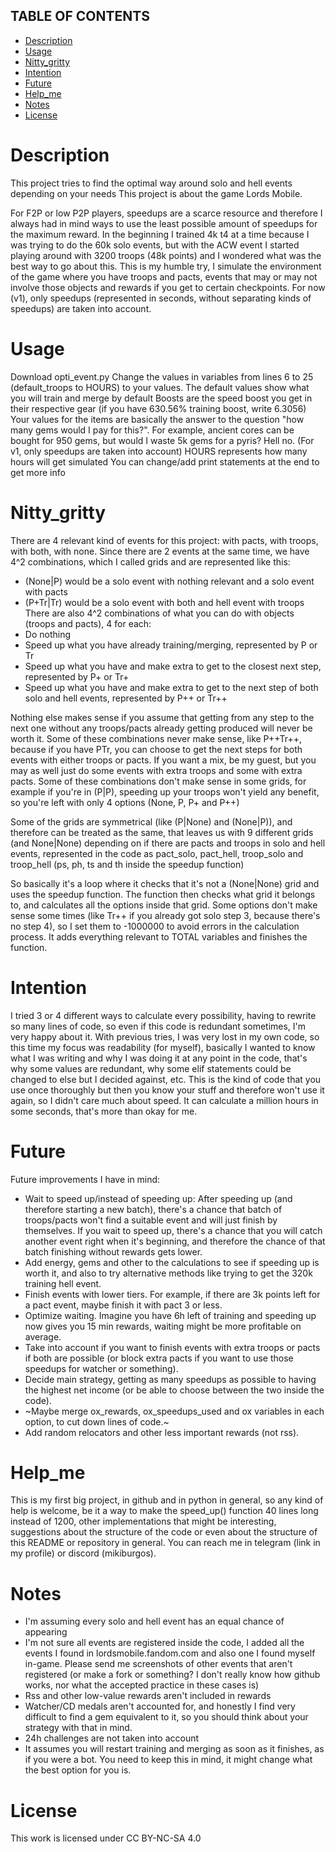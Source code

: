 ## TABLE OF CONTENTS

- [Description](#Description)
- [Usage](#Usage)
- [Nitty_gritty](#Nitty_gritty)
- [Intention](#Intention)
- [Future](#Future)
- [Help_me](#Help_me)
- [Notes](#Notes)
- [License](#License)

# Description
This project tries to find the optimal way around solo and hell events depending on your needs
This project is about the game Lords Mobile.

For F2P or low P2P players, speedups are a scarce resource and therefore I always had in mind ways to use the least possible amount of speedups for the maximum reward. In the beginning I trained 4k t4 at a time because I was trying to do the 60k solo events, but with the ACW event I started playing around with 3200 troops (48k points) and I wondered what was the best way to go about this. 
This is my humble try, I simulate the environment of the game where you have troops and pacts, events that may or may not involve those objects and rewards if you get to certain checkpoints.
For now (v1), only speedups (represented in seconds, without separating kinds of speedups) are taken into account.

# Usage
Download opti_event.py
Change the values in variables from lines 6 to 25 (default_troops to HOURS) to your values. 
The default values show what you will train and merge by default
Boosts are the speed boost you get in their respective gear (if you have 630.56% training boost, write 6.3056)
Your values for the items are basically the answer to the question "how many gems would I pay for this?". For example, ancient cores can be bought for 950 gems, but would I waste 5k gems for a pyris? Hell no. (For v1, only speedups are taken into account)
HOURS represents how many hours will get simulated
You can change/add print statements at the end to get more info

# Nitty_gritty
There are 4 relevant kind of events for this project: with pacts, with troops, with both, with none. Since there are 2 events at the same time, we have 4^2 combinations, which I called grids and are represented like this: 
- (None|P) would be a solo event with nothing relevant and a solo event with pacts
- (P+Tr|Tr) would be a solo event with both and hell event with troops
There are also 4^2 combinations of what you can do with objects (troops and pacts), 4 for each:
- Do nothing
- Speed up what you have already training/merging, represented by P or Tr
- Speed up what you have and make extra to get to the closest next step, represented by P+ or Tr+
- Speed up what you have and make extra to get to the next step of both solo and hell events, represented by P++ or Tr++

Nothing else makes sense if you assume that getting from any step to the next one without any troops/pacts already getting produced will never be worth it.
Some of these combinations never make sense, like P++Tr++, because if you have PTr, you can choose to get the next steps for both events with either troops or pacts. If you want a mix, be my guest, but you may as well just do some events with extra troops and some with extra pacts.
Some of these combinations don't make sense in some grids, for example if you're in (P|P), speeding up your troops won't yield any benefit, so you're left with only 4 options (None, P, P+ and P++)

Some of the grids are symmetrical (like (P|None) and (None|P)), and therefore can be treated as the same, that leaves us with 9 different grids (and None|None) depending on if there are pacts and troops in solo and hell events, represented in the code as pact_solo, pact_hell, troop_solo and troop_hell (ps, ph, ts and th inside the speedup function)

So basically it's a loop where it checks that it's not a (None|None) grid and uses the speedup function. The function then checks what grid it belongs to, and calculates all the options inside that grid. Some options don't make sense some times (like Tr++ if you already got solo step 3, because there's no step 4), so I set them to -1000000 to avoid errors in the calculation process. It adds everything relevant to TOTAL variables and finishes the function. 


# Intention
I tried 3 or 4 different ways to calculate every possibility, having to rewrite so many lines of code, so even if this code is redundant sometimes, I'm very happy about it. With previous tries, I was very lost in my own code, so this time my focus was readability (for myself), basically I wanted to know what I was writing and why I was doing it at any point in the code, that's why some values are redundant, why some elif statements could be changed to else but I decided against, etc.
This is the kind of code that you use once thoroughly but then you know your stuff and therefore won't use it again, so I didn't care much about speed. It can calculate a million hours in some seconds, that's more than okay for me. 

# Future
Future improvements I have in mind:

 - Wait to speed up/instead of speeding up:
After speeding up (and therefore starting a new batch), there's a chance that batch of troops/pacts won't find a suitable event and will just finish by themselves. If you wait to speed up, there's a chance that you will catch another event right when it's beginning, and therefore the chance of that batch finishing without rewards gets lower.
- Add energy, gems and other to the calculations to see if speeding up is worth it, and also to try alternative methods like trying to get the 320k training hell event.
- Finish events with lower tiers. For example, if there are 3k points left for a pact event, maybe finish it with pact 3 or less.
- Optimize waiting. Imagine you have 6h left of training and speeding up now gives you 15 min rewards, waiting might be more profitable on average.
- Take into account if you want to finish events with extra troops or pacts if both are possible (or block extra pacts if you want to use those speedups for watcher or something).
- Decide main strategy, getting as many speedups as possible to having the highest net income (or be able to choose between the two inside the code).
- ~Maybe merge ox_rewards, ox_speedups_used and ox variables in each option, to cut down lines of code.~
- Add random relocators and other less important rewards (not rss).

# Help_me
This is my first big project, in github and in python in general, so any kind of help is welcome, be it a way to make the speed_up() function 40 lines long instead of 1200, other implementations that might be interesting, suggestions about the structure of the code or even about the structure of this README or repository in general. You can reach me in telegram (link in my profile) or discord (mikiburgos).

# Notes
- I'm assuming every solo and hell event has an equal chance of appearing
- I'm not sure all events are registered inside the code, I added all the events I found in lordsmobile.fandom.com and also one I found myself in-game. Please send me screenshots of other events that aren't registered (or make a fork or something? I don't really know how github works, nor what the accepted practice in these cases is)
- Rss and other low-value rewards aren't included in rewards
- Watcher/CD medals aren't accounted for, and honestly I find very difficult to find a gem equivalent to it, so you should think about your strategy with that in mind.
- 24h challenges are not taken into account
- It assumes you will restart training and merging as soon as it finishes, as if you were a bot. You need to keep this in mind, it might change what the best option for you is.


# License
This work is licensed under CC BY-NC-SA 4.0
